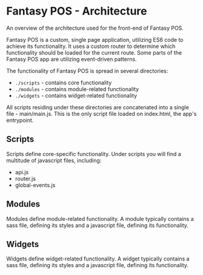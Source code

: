 # Fantasy POS - Architecture

An overview of the architecture used for the front-end of Fantasy POS.

Fantasy POS is a custom, single page application, utilizing ES6 code to achieve its functionality. It uses a custom router to determine which functionality should be loaded for the current route. Some parts of the Fantasy POS app are utilizing event-driven patterns.

The functionality of Fantasy POS is spread in several directories:

- `./scripts` - contains core functionality
- `./modules` - contains module-related functionality
- `./widgets` - contains widget-related functionality

All scripts residing under these directories are concatenated into a single file - main/main.js. This is the only script file loaded on index.html, the app's entrypoint.

## Scripts

Scripts define core-specific functionality. Under scripts you will find a multitude of javascript files, including:

- api.js
- router.js
- global-events.js

## Modules

Modules define module-related functionality. A module typically contains a sass file, defining its styles and a javascript file, defining its functionality.

## Widgets

Widgets define widget-related functionality.  A widget typically contains a sass file, defining its styles and a javascript file, defining its functionality.
